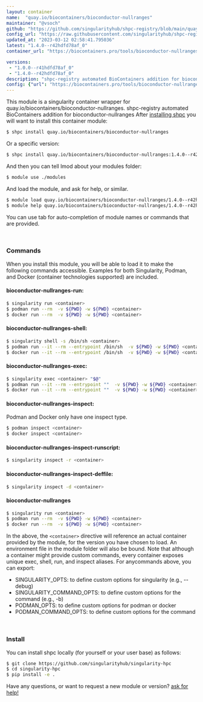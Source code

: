 ```yaml
---
layout: container
name:  "quay.io/biocontainers/bioconductor-nullranges"
maintainer: "@vsoch"
github: "https://github.com/singularityhub/shpc-registry/blob/main/quay.io/biocontainers/bioconductor-nullranges/container.yaml"
config_url: "https://raw.githubusercontent.com/singularityhub/shpc-registry/main/quay.io/biocontainers/bioconductor-nullranges/container.yaml"
updated_at: "2023-03-12 02:58:41.795036"
latest: "1.4.0--r42hdfd78af_0"
container_url: "https://biocontainers.pro/tools/bioconductor-nullranges"

versions:
 - "1.0.0--r41hdfd78af_0"
 - "1.4.0--r42hdfd78af_0"
description: "shpc-registry automated BioContainers addition for bioconductor-nullranges"
config: {"url": "https://biocontainers.pro/tools/bioconductor-nullranges", "maintainer": "@vsoch", "description": "shpc-registry automated BioContainers addition for bioconductor-nullranges", "latest": {"1.4.0--r42hdfd78af_0": "sha256:4bc87ae9234db9b90dc662fc4365794ef027c751a348f7c470207f993246cd91"}, "tags": {"1.0.0--r41hdfd78af_0": "sha256:a0dccd4c33de075d6bc885f6b2f9befc6d6063f367c779200bc31d7d32422faa", "1.4.0--r42hdfd78af_0": "sha256:4bc87ae9234db9b90dc662fc4365794ef027c751a348f7c470207f993246cd91"}, "docker": "quay.io/biocontainers/bioconductor-nullranges"}
---
```


This module is a singularity container wrapper for quay.io/biocontainers/bioconductor-nullranges.
shpc-registry automated BioContainers addition for bioconductor-nullranges
After [installing shpc](#install) you will want to install this container module:


```bash
$ shpc install quay.io/biocontainers/bioconductor-nullranges
```

Or a specific version:

```bash
$ shpc install quay.io/biocontainers/bioconductor-nullranges:1.4.0--r42hdfd78af_0
```

And then you can tell lmod about your modules folder:

```bash
$ module use ./modules
```

And load the module, and ask for help, or similar.

```bash
$ module load quay.io/biocontainers/bioconductor-nullranges/1.4.0--r42hdfd78af_0
$ module help quay.io/biocontainers/bioconductor-nullranges/1.4.0--r42hdfd78af_0
```

You can use tab for auto-completion of module names or commands that are provided.

<br>

### Commands

When you install this module, you will be able to load it to make the following commands accessible.
Examples for both Singularity, Podman, and Docker (container technologies supported) are included.

#### bioconductor-nullranges-run:

```bash
$ singularity run <container>
$ podman run --rm  -v ${PWD} -w ${PWD} <container>
$ docker run --rm  -v ${PWD} -w ${PWD} <container>
```

#### bioconductor-nullranges-shell:

```bash
$ singularity shell -s /bin/sh <container>
$ podman run --it --rm --entrypoint /bin/sh  -v ${PWD} -w ${PWD} <container>
$ docker run --it --rm --entrypoint /bin/sh  -v ${PWD} -w ${PWD} <container>
```

#### bioconductor-nullranges-exec:

```bash
$ singularity exec <container> "$@"
$ podman run --it --rm --entrypoint ""  -v ${PWD} -w ${PWD} <container> "$@"
$ docker run --it --rm --entrypoint ""  -v ${PWD} -w ${PWD} <container> "$@"
```

#### bioconductor-nullranges-inspect:

Podman and Docker only have one inspect type.

```bash
$ podman inspect <container>
$ docker inspect <container>
```

#### bioconductor-nullranges-inspect-runscript:

```bash
$ singularity inspect -r <container>
```

#### bioconductor-nullranges-inspect-deffile:

```bash
$ singularity inspect -d <container>
```



#### bioconductor-nullranges

```bash
$ singularity run <container>
$ podman run --rm  -v ${PWD} -w ${PWD} <container>
$ docker run --rm  -v ${PWD} -w ${PWD} <container>
```


In the above, the `<container>` directive will reference an actual container provided
by the module, for the version you have chosen to load. An environment file in the
module folder will also be bound. Note that although a container
might provide custom commands, every container exposes unique exec, shell, run, and
inspect aliases. For anycommands above, you can export:

 - SINGULARITY_OPTS: to define custom options for singularity (e.g., --debug)
 - SINGULARITY_COMMAND_OPTS: to define custom options for the command (e.g., -b)
 - PODMAN_OPTS: to define custom options for podman or docker
 - PODMAN_COMMAND_OPTS: to define custom options for the command

<br>

### Install

You can install shpc locally (for yourself or your user base) as follows:

```bash
$ git clone https://github.com/singularityhub/singularity-hpc
$ cd singularity-hpc
$ pip install -e .
```

Have any questions, or want to request a new module or version? [ask for help!](https://github.com/singularityhub/singularity-hpc/issues)